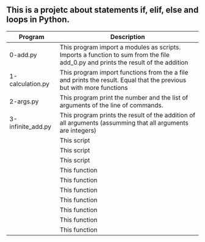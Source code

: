 ## This is a projetc about statements if, elif, else and loops in Python.

| Program | Description |
| ------ | ------ |
| 0-add.py | This program import a modules as scripts. Imports a function to sum from the file add_0.py and prints the result of the addition |
| 1-calculation.py | This program import functions from the a file and prints the result. Equal that the previous but with more functions |
| 2-args.py | This program print the number and the list of arguments of the line of commands.  |
| 3-infinite_add.py | This program prints the result of the addition of all arguments (assumming that all arguments are integers) |
|  | This script  |
|  | This script  |
|  | This script  |
|  | This function  |
|  | This function  |
|  | This function  |
|  | This function |
|  | This function  |
|  | This function  |
|  | This function  |
